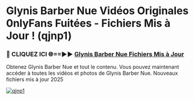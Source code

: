 # Glynis Barber Nue Vidéos Originales 0nlyFans Fuitées - Fichiers Mis à Jour ! (qjnp1)

<h3>🔴 CLIQUEZ ICI 🌐==►► <a href="https://tinyurl.com/2pmr4ezf" rel="nofollow">Glynis Barber Nue Fichiers Mis à Jour</a></h3>

Obtenez Glynis Barber Nue et tout le contenu. Vous pouvez maintenant accéder à toutes les vidéos et photos de Glynis Barber Nue. Nouveaux fichiers mis à jour 2025

[![qjnp1](https://i.imgur.com/6SNvagu.gif)](https://tinyurl.com/2pmr4ezf)

